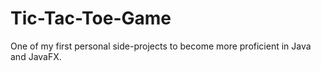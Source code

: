 # Tic-Tac-Toe-Game
One of my first personal side-projects to become more proficient in Java and JavaFX.
